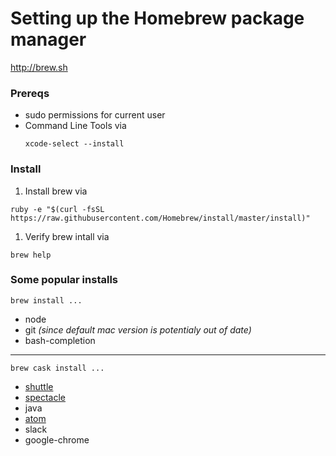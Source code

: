 # Setting up the Homebrew package manager

http://brew.sh

### Prereqs

- sudo permissions for current user
- Command Line Tools via  
  ```
  xcode-select --install
  ```

### Install

1. Install brew via  
  ```
  ruby -e "$(curl -fsSL https://raw.githubusercontent.com/Homebrew/install/master/install)"
  ```
1. Verify brew intall via  
  ```
  brew help
  ```

### Some popular installs

`brew install ...`

- node
- git _(since default mac version is potentialy out of date)_
- bash-completion

----

`brew cask install ...`

- [shuttle](http://fitztrev.github.io/shuttle/)
- [spectacle](https://www.spectacleapp.com/)
- java
- [atom](https://atom.io/)
- slack
- google-chrome
